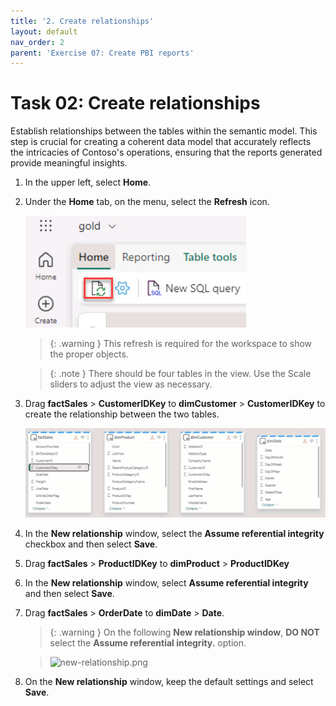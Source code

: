 ```yaml
---
title: '2. Create relationships'
layout: default
nav_order: 2
parent: 'Exercise 07: Create PBI reports'
---
```


# Task 02: Create relationships

Establish relationships between the tables within the semantic model. This step is crucial for creating a coherent data model that accurately reflects the intricacies of Contoso's operations, ensuring that the reports generated provide meaningful insights. 

1. In the upper left, select **Home**.

1. Under the **Home** tab, on the menu, select the **Refresh** icon.

    ![refresh3.jpg](../media/instructions254096/refresh3.jpg)

    >{: .warning }
    > This refresh is required for the workspace to show the proper objects.

    >{: .note }
    > There should be four tables in the view. Use the Scale sliders to adjust the view as necessary.

1. Drag **factSales** > **CustomerIDKey** to **dimCustomer** > **CustomerIDKey** to create the relationship between the two tables.

    ![dragtableitemx.gif](../media/instructions254096/dragtableitemx.gif)

1. In the **New relationship** window, select the **Assume referential integrity** checkbox and then select **Save**. 

1. Drag **factSales** > **ProductIDKey** to **dimProduct** > **ProductIDKey**

1. In the **New relationship** window, select **Assume referential integrity** and then select **Save**.

1. Drag **factSales** > **OrderDate** to **dimDate** > **Date**.

    >{: .warning }
    > On the following **New relationship window**, **DO NOT** select the **Assume referential integrity.** option.
    
    > ![new-relationship.png](instructions257645/new-relationship.png)

1. On the **New relationship** window, keep the default settings and select **Save**.

